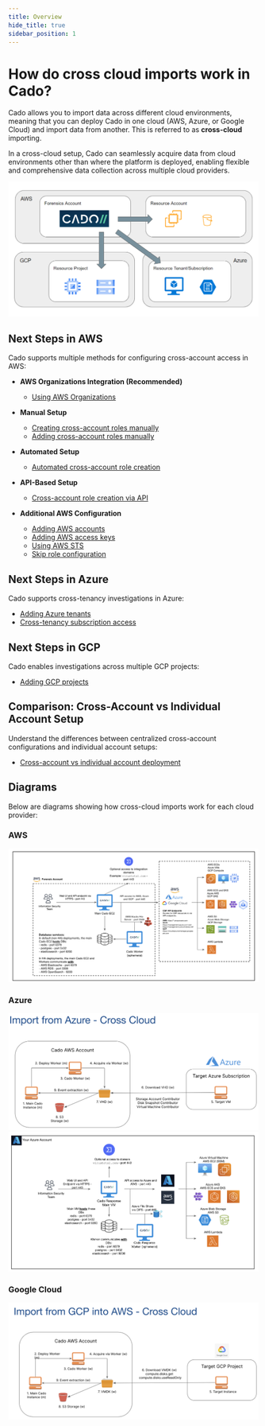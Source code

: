 ```yaml
---
title: Overview
hide_title: true
sidebar_position: 1
---
```

# How do cross cloud imports work in Cado?

Cado allows you to import data across different cloud environments, meaning that you can deploy Cado in one cloud (AWS, Azure, or Google Cloud) and import data from another. This is referred to as **cross-cloud** importing.

In a cross-cloud setup, Cado can seamlessly acquire data from cloud environments other than where the platform is deployed, enabling flexible and comprehensive data collection across multiple cloud providers.

![Cross-Cloud Collection](/img/cross-cloud.png)

## Next Steps in AWS

Cado supports multiple methods for configuring cross-account access in AWS:

- **AWS Organizations Integration (Recommended)**
  - [Using AWS Organizations](https://docs.cadosecurity.com/cado/deploy/cross/aws-organizations)

- **Manual Setup**
  - [Creating cross-account roles manually](https://docs.cadosecurity.com/cado/deploy/cross/cross-account-creation)
  - [Adding cross-account roles manually](https://docs.cadosecurity.com/cado/deploy/cross/add-cross-account-manual)

- **Automated Setup**
  - [Automated cross-account role creation](https://docs.cadosecurity.com/cado/deploy/cross/cross-account-creation-auto)

- **API-Based Setup**
  - [Cross-account role creation via API]( https://docs.cadosecurity.com/cado/deploy/cross/cross-account-creation-api)


- **Additional AWS Configuration**
  - [Adding AWS accounts](https://docs.cadosecurity.com/cado/deploy/cross/adding-aws)
  - [Adding AWS access keys](https://docs.cadosecurity.com/cado/deploy/cross/adding-keys)
  - [Using AWS STS](https://docs.cadosecurity.com/cado/deploy/cross/aws-sts)
  - [Skip role configuration](https://docs.cadosecurity.com/cado/deploy/cross/skip-role)

## Next Steps in Azure

Cado supports cross-tenancy investigations in Azure:

- [Adding Azure tenants](https://docs.cadosecurity.com/cado/deploy/cross/adding-azure)
- [Cross-tenancy subscription access](https://docs.cadosecurity.com/cado/deploy/cross/azure-cross-tenancy-subscriptions)

## Next Steps in GCP

Cado enables investigations across multiple GCP projects:

- [Adding GCP projects](https://docs.cadosecurity.com/cado/deploy/cross/adding-gcp)

## Comparison: Cross-Account vs Individual Account Setup

Understand the differences between centralized cross-account configurations and individual account setups:

- [Cross-account vs individual account deployment](https://docs.cadosecurity.com/cado/deploy/cross/cross_vs_individual)

## Diagrams

Below are diagrams showing how cross-cloud imports work for each cloud provider:

### AWS
![AWS Cross-Cloud Imports](/img/aws-network.png)

### Azure
![Azure Imports](/img/azure-imports.png)
![Azure Cross-Cloud Imports](/img/azure-cross.png)

### Google Cloud
![Google Cloud Imports](/img/gcp-imports.png)
